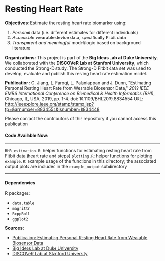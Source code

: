 # Resting Heart Rate

**Objectives:** Estimate the resting heart rate biomarker using:
1. _Personal_ data (i.e. different estimates for different individuals)
2. _Accessible_ wearable device data, specifically Fitbit data
3. _Transparent and meaningful_ model/logic based on background literature

**Organizations:** This project is part of the **Big Ideas Lab at Duke University**. We collaborated with the **DISCOVeR Lab at Stanford University**, which conducted the Strong-D study. The Strong-D Fitbit data set was used to develop, evaluate and publish this resting heart rate estimation model.

**Publication:**
C. Jiang, L. Faroqi, L. Palaniappan and J. Dunn, "Estimating Personal Resting Heart Rate from Wearable Biosensor Data," _2019 IEEE EMBS International Conference on Biomedical & Health Informatics (BHI)_, Chicago, IL, USA, 2019, pp. 1-4.
doi: 10.1109/BHI.2019.8834554
URL: http://ieeexplore.ieee.org/stamp/stamp.jsp?tp=&arnumber=8834554&isnumber=8834448

Please contact the contributors of this repository if you cannot access this publication.

#### Code Available Now:
***
`RHR_estimation.R`: helper functions for estimating resting heart rate from Fitbit data (heart rate and steps)
`plotting.R`: helper functions for plotting 
`example.R`: example usage of the functions in this directory; the associated output plots are included in the `example_output` subdirectory

***

#### Dependencies
R packages:
* `data.table`
* `magrittr`
* `RcppRoll`
* `ggplot2`

**Sources:**
* [Publication: Estimating Personal Resting Heart Rate from Wearable Biosensor Data](http://ieeexplore.ieee.org/stamp/stamp.jsp?tp=&arnumber=8834554&isnumber=8834448)
* [Big Ideas Lab at Duke University](http://dunn.pratt.duke.edu)
* [DISCOVeR Lab at Stanford University](http://med.stanford.edu/discover.html)